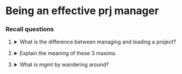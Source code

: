 #  Being an effective prj manager

### Recall questions

1. <details markdown=1><summary markdown="span">What is the difference between managing and leading a project?</summary>

    \
	Managing means ==coping with complexity==, i.e. formulate plans or solve technical problems. Leading means =="coping" with change==, i.e. provide direction and propose new ideas.
	
</details>

2. <details markdown=1><summary markdown="span">Explain the meaning of these 3 maxima.</summary>

    \
	3 maxima of prj mgmt:
	- you can't do it all and get it all done
	- hands on work is not the same as leading
	- what's important to you is likely not as important to someone else
	
</details>

3. <details markdown=1><summary markdown="span">What is mgmt by wandering around?</summary>

    \
	MBWA is ==the idea of mgrs actually spending most of their rime with employees building cooperative relationships==.

</details>